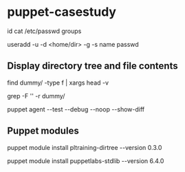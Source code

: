 # puppet-casestudy

id <user>
cat /etc/passwd
groups <user>

useradd -u <uid> -d <home/dir> -g <groupid> -s <shell> name
passwd <user> 

## Display directory tree and file contents
find dummy/ -type f | xargs head -v

grep -F '' -r dummy/

puppet agent --test --debug --noop --show-diff

## Puppet modules

puppet module install pltraining-dirtree --version 0.3.0

puppet module install puppetlabs-stdlib --version 6.4.0